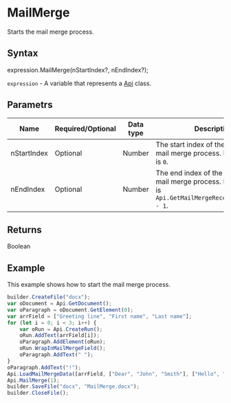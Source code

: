 # MailMerge

Starts the mail merge process.

## Syntax

expression.MailMerge(nStartIndex?, nEndIndex?);

`expression` - A variable that represents a [Api](../Api.md) class.

## Parametrs

| **Name** | **Required/Optional** | **Data type** | **Description** |
| ------------- | ------------- | ------------- | ------------- |
| nStartIndex | Optional | Number | The start index of the document for mail merge process. Default value is `0`. |
| nEndIndex | Optional | Number | The end index of the document for mail merge process. Default value is `Api.GetMailMergeReceptionsCount() - 1`. |

## Returns

Boolean

## Example

This example shows how to start the mail merge process.

```javascript
builder.CreateFile("docx");
var oDocument = Api.GetDocument();
var oParagraph = oDocument.GetElement(0);
var arrField = ["Greeting line", "First name", "Last name"];
for (let i = 0; i < 3; i++) {
	var oRun = Api.CreateRun();
	oRun.AddText(arrField[i]);
	oParagraph.AddElement(oRun);
	oRun.WrapInMailMergeField();
	oParagraph.AddText(" ");
}
oParagraph.AddText("!");
Api.LoadMailMergeData([arrField, ["Dear", "John", "Smith"], ["Hello", "Lara", "Davis"]]);
Api.MailMerge(1);
builder.SaveFile("docx", "MailMerge.docx");
builder.CloseFile();
```